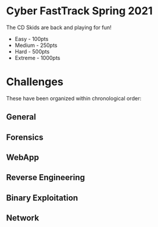 # Cyber FastTrack Spring 2021
The CD Skids are back and playing for fun!

* Easy - 100pts
* Medium - 250pts
* Hard - 500pts
* Extreme - 1000pts

# Challenges 
These have been organized within chronological order:
## General 

## Forensics

## WebApp

## Reverse Engineering

## Binary Exploitation

## Network
